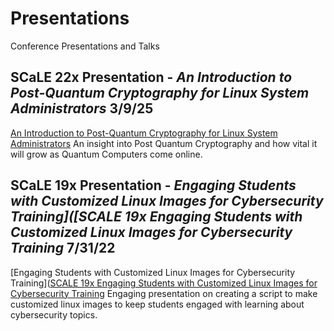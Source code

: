 # Presentations
Conference Presentations and Talks

## SCaLE 22x Presentation - *An Introduction to Post-Quantum Cryptography for Linux System Administrators* 3/9/25
[An Introduction to Post-Quantum Cryptography for Linux System Administrators](https://github.com/gravityatom/Presentations/blob/main/SCaLE22x_AnIntroToPost-QuantumCryptographyforLinuxSAs.pdf)
  An insight into Post Quantum Cryptography and how vital it will grow as Quantum Computers come online. 


## SCaLE 19x Presentation - *Engaging Students with Customized Linux Images for Cybersecurity Training]([SCALE 19x Engaging Students with Customized Linux Images for Cybersecurity Training* 7/31/22
[Engaging Students with Customized Linux Images for Cybersecurity Training]([SCALE 19x Engaging Students with Customized Linux Images for Cybersecurity Training](https://github.com/gravityatom/Presentations/blob/main/SCALE%2019x%20Engaging%20Students%20with%20Customized%20Linux%20Images%20for%20Cybersecurity%20Training.pdf)
  Engaging presentation on creating a script to make customized linux images to keep students engaged with learning about cybersecurity topics.





